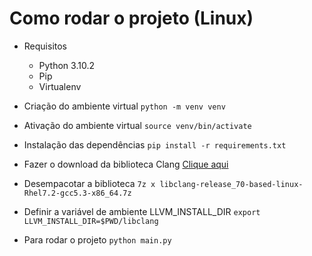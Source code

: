 # Como rodar o projeto (Linux)
- Requisitos
    - Python 3.10.2
    - Pip
    - Virtualenv


- Criação do ambiente virtual
```python -m venv venv```

- Ativação do ambiente virtual
```source venv/bin/activate```

- Instalação das dependências
```pip install -r requirements.txt```

- Fazer o download da biblioteca Clang [Clique aqui](https://download.qt.io/development_releases/prebuilt/libclang/libclang-release_70-based-linux-Rhel7.2-gcc5.3-x86_64.7z)

- Desempacotar a biblioteca
```7z x libclang-release_70-based-linux-Rhel7.2-gcc5.3-x86_64.7z```

- Definir a variável de ambiente LLVM_INSTALL_DIR
```export LLVM_INSTALL_DIR=$PWD/libclang```

- Para rodar o projeto
```python main.py```